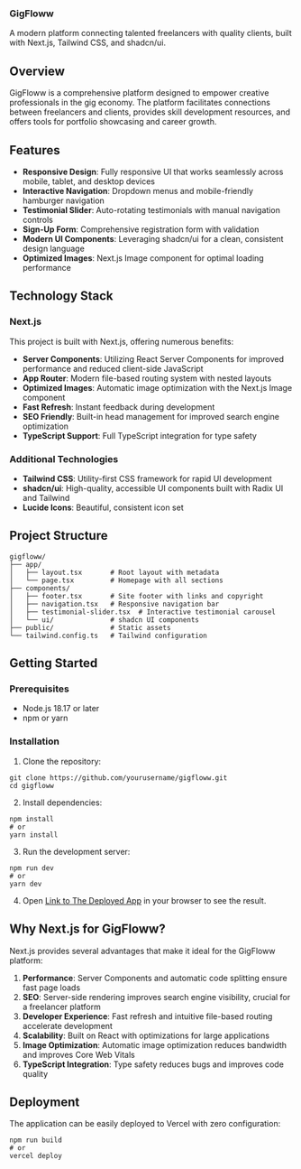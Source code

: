 ### GigFloww

A modern platform connecting talented freelancers with quality clients, built with Next.js, Tailwind CSS, and shadcn/ui.





## Overview

GigFloww is a comprehensive platform designed to empower creative professionals in the gig economy. The platform facilitates connections between freelancers and clients, provides skill development resources, and offers tools for portfolio showcasing and career growth.

## Features

- **Responsive Design**: Fully responsive UI that works seamlessly across mobile, tablet, and desktop devices
- **Interactive Navigation**: Dropdown menus and mobile-friendly hamburger navigation
- **Testimonial Slider**: Auto-rotating testimonials with manual navigation controls
- **Sign-Up Form**: Comprehensive registration form with validation
- **Modern UI Components**: Leveraging shadcn/ui for a clean, consistent design language
- **Optimized Images**: Next.js Image component for optimal loading performance


## Technology Stack

### Next.js

This project is built with Next.js, offering numerous benefits:

- **Server Components**: Utilizing React Server Components for improved performance and reduced client-side JavaScript
- **App Router**: Modern file-based routing system with nested layouts
- **Optimized Images**: Automatic image optimization with the Next.js Image component
- **Fast Refresh**: Instant feedback during development
- **SEO Friendly**: Built-in head management for improved search engine optimization
- **TypeScript Support**: Full TypeScript integration for type safety


### Additional Technologies

- **Tailwind CSS**: Utility-first CSS framework for rapid UI development
- **shadcn/ui**: High-quality, accessible UI components built with Radix UI and Tailwind
- **Lucide Icons**: Beautiful, consistent icon set


## Project Structure

```plaintext
gigfloww/
├── app/
│   ├── layout.tsx       # Root layout with metadata
│   └── page.tsx         # Homepage with all sections
├── components/
│   ├── footer.tsx       # Site footer with links and copyright
│   ├── navigation.tsx   # Responsive navigation bar
│   ├── testimonial-slider.tsx  # Interactive testimonial carousel
│   └── ui/              # shadcn UI components
├── public/              # Static assets
└── tailwind.config.ts   # Tailwind configuration
```

## Getting Started

### Prerequisites

- Node.js 18.17 or later
- npm or yarn


### Installation

1. Clone the repository:

```shellscript
git clone https://github.com/yourusername/gigfloww.git
cd gigfloww
```


2. Install dependencies:

```shellscript
npm install
# or
yarn install
```


3. Run the development server:

```shellscript
npm run dev
# or
yarn dev
```


4. Open [Link to The Deployed App](https://gig-floww-assigment-app.vercel.app/) in your browser to see the result.


## Why Next.js for GigFloww?

Next.js provides several advantages that make it ideal for the GigFloww platform:

1. **Performance**: Server Components and automatic code splitting ensure fast page loads
2. **SEO**: Server-side rendering improves search engine visibility, crucial for a freelancer platform
3. **Developer Experience**: Fast refresh and intuitive file-based routing accelerate development
4. **Scalability**: Built on React with optimizations for large applications
5. **Image Optimization**: Automatic image optimization reduces bandwidth and improves Core Web Vitals
6. **TypeScript Integration**: Type safety reduces bugs and improves code quality


## Deployment

The application can be easily deployed to Vercel with zero configuration:

```shellscript
npm run build
# or
vercel deploy
```
